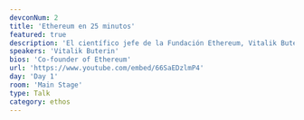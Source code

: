 ```yaml
---
devconNum: 2
title: 'Ethereum en 25 minutos'
featured: true
description: 'El científico jefe de la Fundación Ethereum, Vitalik Buterin, describe Ethereum.'
speakers: 'Vitalik Buterin'
bios: 'Co-founder of Ethereum'
url: 'https://www.youtube.com/embed/66SaEDzlmP4'
day: 'Day 1'
room: 'Main Stage'
type: Talk
category: ethos
---
```


